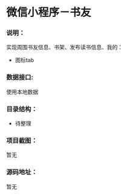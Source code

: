  # 微信小程序－书友

### 说明：

实现周围书友信息、书架、发布读书信息、我的：
- 图标tab

### 数据接口:

使用本地数据

### 目录结构：

* 待整理

### 项目截图：

暂无

### 源码地址：

暂无